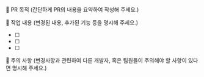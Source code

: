 📝 PR 목적
(간단하게 PR의 내용을 요약하여 작성해 주세요.)

📑 작업 내용
(변경된 내용, 추가된 기능 등을 명시해 주세요.)

- [ ]
- [ ]
- [ ]

🚧 주의 사항
(변경사항과 관련하여 다른 개발자, 혹은 팀원들이 주의해야 할 사항이 있다면 명시해 주세요.)
